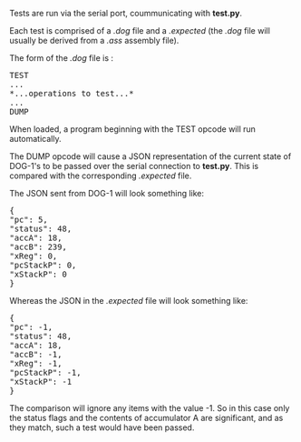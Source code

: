 Tests are run via the serial port, coummunicating with **test.py**.

Each test is comprised of a *.dog* file and a *.expected* (the *.dog* file will usually be derived from a *.ass* assembly file).

The form of the *.dog* file is :

<pre>
TEST
...
*...operations to test...*
...
DUMP
</pre>

When loaded, a program beginning with the TEST opcode will run automatically.

The DUMP opcode will cause a JSON representation of the current state of DOG-1's to be passed over the serial connection to **test.py**. This is compared with the corresponding *.expected* file.

The JSON sent from DOG-1 will look something like:

<pre>
{
"pc": 5,
"status": 48,
"accA": 18,
"accB": 239,
"xReg": 0,
"pcStackP": 0,
"xStackP": 0
}
</pre>

Whereas the JSON in the *.expected* file will look something like:

<pre>
{
"pc": -1,
"status": 48,
"accA": 18,
"accB": -1,
"xReg": -1,
"pcStackP": -1,
"xStackP": -1
}
</pre>

The comparison will ignore any items with the value -1. So in this case only the status flags and the contents of accumulator A are significant, and as they match, such a test would have been passed.
